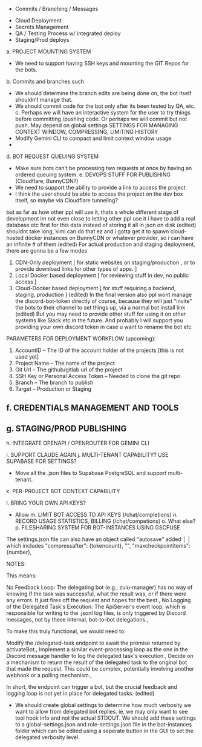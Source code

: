 + Commits / Branching / Messages
- Cloud Deployment
- Secrets Management
- QA / Testing Process w/ integrated deploy
- Staging/Prod deploys



a.	PROJECT MOUNTING SYSTEM
 -  We need to support having SSH keys and mounting the GIT Repos for the bots.
 
b.	Commits and branches such
-	We should determine the branch edits are being done on, the bot itself shouldn’t manage that.
-	We should commit code for the bot only after its been tested by QA, etc.
c.	Perhaps we will have an interactive system for the user to try things before committing /pushing code. Or perhaps we will commit but not push. May depend on global settings
SETTINGS FOR MANAGING CONTEXT WINDOW, COMPRESSING, LIMITING HISTORY
- Modify Gemini CLI to compact and limit context window usage
-	
d.	BOT REQUEST QUEUING SYSTEM
-	Make sure bots can’t be processing two requests at once by having an ordered queuing system.
e.	DEVOPS STUFF FOR PUBLISHING (Cloudflare, BunnyCDN?)
- We need to support the ability to provide a link to access the project
- I think the user should be able to access the project on the dev box itself, so maybe via Cloudflare tunneling?

but as far as how other ppl will use it, thats a whole different stage of development im not even close to letting other ppl use it
i have to add a real database etc first for this data instead of storing it all in json on disk (edited)
shouldnt take long, kimi can do that ez
and i gotta get it to spawn cloud-hosted docker instances on BunnyCDN or whatever provider, so i can have an infinite # of them (edited)
For actual production and staging deployment, there are gonna be a few modes
1) CDN-Only deployment [ for static websites on staging/production , or to provide download links for other types of apps. ]
2) Local Docker based deployment [ for reviewing stuff in dev, no public access ]
3) Cloud-Docker based deployment [ for stuff requiring a backend, staging, production ] (edited)
In the final version also ppl wont manage the discord-bot-token directly of course, because they will just "invite" the bots to their channel to set things up, via a normal bot install link (edited)
But you may need to provide other stuff for using it on other systems like Slack etc in the future. And probably I will support you providing your own discord token in case u want to rename the bot etc

PARAMETERS FOR DEPLOYMENT WORKFLOW (upcoming):

1.	AccountID – The ID of the account holder of the projects [this is not used yet]
2.	Project Name – The name of the project
3.	Git Url – The github/gitlab url of the project
4.	SSH Key or Personal Access Token – Needed to clone the git repo
5.	Branch – The branch to publish
6.	Target – Production or Staging


f.	CREDENTIALS MANAGEMENT AND TOOLS
-
 
g.	STAGING/PROD PUBLISHING
-	

h.	INTEGRATE OPENAPI / OPENROUTER FOR GEMINI CLI

i.	SUPPORT CLAUDE AGAIN
j.	MULTI-TENANT CAPABILITY? USE SUPABASE FOR SETTINGS?
- Move all the .json files to Supabase PostgreSQL and support multi-tenant.

k.	PER-PROJECT BOT CONTEXT CAPABILITY 

l.	BRING YOUR OWN API KEYS?
- Allow 
m.	LIMIT BOT ACCESS TO API KEYS (/chat/completions)
n.	RECORD USAGE STATISTICS, BILLING (/chat/competions)
o.	What else?
p.	FILESHARING SYSTEM FOR BOT-INSTANCES USING GSCFUSE

The settings.json file can also have an object called "autosave" added      │
│   which includes  "compressafter": {tokencount}, "", "maxcheckpointitems": {number},




NOTES:


This means:

No Feedback Loop: The delegating bot (e.g., zulu-manager) has no way of knowing if the task was successful, what the result was, or if there were any errors. It just fires off the request and hopes for the best.,
No Logging of the Delegated Task's Execution: The ApiServer's event loop, which is responsible for writing to the .jsonl log files, is only triggered by Discord messages, not by these internal, bot-to-bot delegations.,

To make this truly functional, we would need to:

Modify the /delegated-task endpoint to await the promise returned by activateBot.,
Implement a similar event-processing loop as the one in the Discord message handler to log the delegated task's execution.,
Decide on a mechanism to return the result of the delegated task to the original bot that made the request. This could be complex, potentially involving another webhook or a polling mechanism.,

In short, the endpoint can trigger a bot, but the crucial feedback and logging loop is not yet in place for delegated tasks. (edited)

- We should create global settings to determine how much verbosity we want to allow from delegated bot replies. ie, we may only want to see tool hook info and not the actual STDOUT.  We should add these settings to a global-settings.json  and role-settings.json file in the bot-instances folder which can be edited using a seperate button in the GUI to set the delegated verbosity level.

